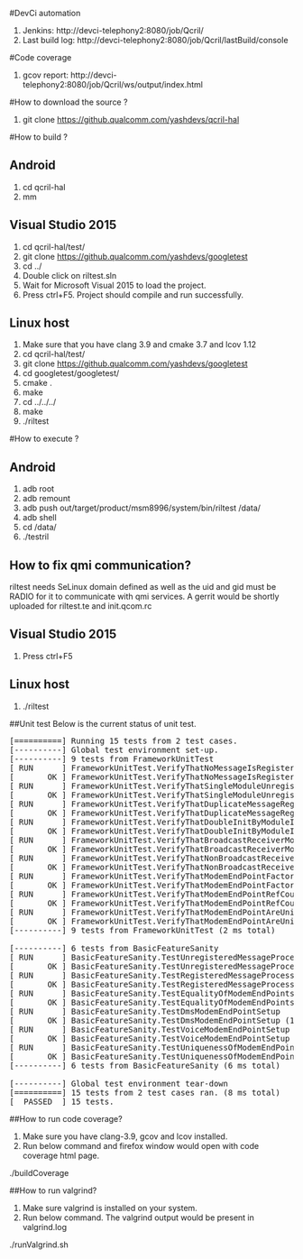 #DevCi automation
1. Jenkins: http://devci-telephony2:8080/job/Qcril/
2. Last build log: http://devci-telephony2:8080/job/Qcril/lastBuild/console

#Code coverage
1. gcov report: http://devci-telephony2:8080/job/Qcril/ws/output/index.html

#How to download the source ?
1. git clone https://github.qualcomm.com/yashdevs/qcril-hal

#How to build ?

## Android
1. cd qcril-hal
2. mm

## Visual Studio 2015
1. cd qcril-hal/test/
2. git clone https://github.qualcomm.com/yashdevs/googletest
3. cd ../
4. Double click on riltest.sln
5. Wait for Microsoft Visual 2015 to load the project.
6. Press ctrl+F5. Project should compile and run successfully.

## Linux host
1. Make sure that you have clang 3.9 and cmake 3.7 and lcov 1.12
2. cd qcril-hal/test/
3. git clone https://github.qualcomm.com/yashdevs/googletest
4. cd googletest/googletest/
5. cmake .
6. make
7. cd ../../../
8. make
9. ./riltest

#How to execute ?

## Android
1. adb root
2. adb remount
3. adb push out/target/product/msm8996/system/bin/riltest /data/
4. adb shell
5. cd /data/
6. ./testril

## How to fix qmi communication?
 riltest needs SeLinux domain defined as well as the uid and gid must be RADIO
 for it to communicate with qmi services.
 A gerrit would be shortly uploaded for riltest.te and init.qcom.rc

## Visual Studio 2015
1. Press ctrl+F5

## Linux host
1. ./riltest

##Unit test
Below is the current status of unit test.
<pre>
[==========] Running 15 tests from 2 test cases.
[----------] Global test environment set-up.
[----------] 9 tests from FrameworkUnitTest
[ RUN      ] FrameworkUnitTest.VerifyThatNoMessageIsRegisteredAtBootup
[       OK ] FrameworkUnitTest.VerifyThatNoMessageIsRegisteredAtBootup (0 ms)
[ RUN      ] FrameworkUnitTest.VerifyThatSingleModuleUnregistrationIsClean
[       OK ] FrameworkUnitTest.VerifyThatSingleModuleUnregistrationIsClean (0 ms)
[ RUN      ] FrameworkUnitTest.VerifyThatDuplicateMessageRegistrationIsClean
[       OK ] FrameworkUnitTest.VerifyThatDuplicateMessageRegistrationIsClean (0 ms)
[ RUN      ] FrameworkUnitTest.VerifyThatDoubleInitByModuleIsClean
[       OK ] FrameworkUnitTest.VerifyThatDoubleInitByModuleIsClean (0 ms)
[ RUN      ] FrameworkUnitTest.VerifyThatBroadcastReceiverModulesUnregistrationIsClean
[       OK ] FrameworkUnitTest.VerifyThatBroadcastReceiverModulesUnregistrationIsClean (0 ms)
[ RUN      ] FrameworkUnitTest.VerifyThatNonBroadcastReceiverModulesUnregistrationIsClean
[       OK ] FrameworkUnitTest.VerifyThatNonBroadcastReceiverModulesUnregistrationIsClean (0 ms)
[ RUN      ] FrameworkUnitTest.VerifyThatModemEndPointFactoryReturnCorrectTypeOfEndPoint
[       OK ] FrameworkUnitTest.VerifyThatModemEndPointFactoryReturnCorrectTypeOfEndPoint (0 ms)
[ RUN      ] FrameworkUnitTest.VerifyThatModemEndPointRefCoutingIsCorrect
[       OK ] FrameworkUnitTest.VerifyThatModemEndPointRefCoutingIsCorrect (0 ms)
[ RUN      ] FrameworkUnitTest.VerifyThatModemEndPointAreUnique
[       OK ] FrameworkUnitTest.VerifyThatModemEndPointAreUnique (0 ms)
[----------] 9 tests from FrameworkUnitTest (2 ms total)

[----------] 6 tests from BasicFeatureSanity
[ RUN      ] BasicFeatureSanity.TestUnregisteredMessageProcessing
[       OK ] BasicFeatureSanity.TestUnregisteredMessageProcessing (0 ms)
[ RUN      ] BasicFeatureSanity.TestRegisteredMessageProcessing
[       OK ] BasicFeatureSanity.TestRegisteredMessageProcessing (2 ms)
[ RUN      ] BasicFeatureSanity.TestEqualityOfModemEndPoints
[       OK ] BasicFeatureSanity.TestEqualityOfModemEndPoints (0 ms)
[ RUN      ] BasicFeatureSanity.TestDmsModemEndPointSetup
[       OK ] BasicFeatureSanity.TestDmsModemEndPointSetup (1 ms)
[ RUN      ] BasicFeatureSanity.TestVoiceModemEndPointSetup
[       OK ] BasicFeatureSanity.TestVoiceModemEndPointSetup (0 ms)
[ RUN      ] BasicFeatureSanity.TestUniquenessOfModemEndPoints
[       OK ] BasicFeatureSanity.TestUniquenessOfModemEndPoints (3 ms)
[----------] 6 tests from BasicFeatureSanity (6 ms total)

[----------] Global test environment tear-down
[==========] 15 tests from 2 test cases ran. (8 ms total)
[  PASSED  ] 15 tests.
</pre>

##How to run code coverage?
1. Make sure you have clang-3.9, gcov and lcov installed.
2. Run below command and firefox window would open with code coverage html page.

./buildCoverage

##How to run valgrind?
1. Make sure valgrind is installed on your system.
2. Run below command. The valgrind output would be present in valgrind.log

./runValgrind.sh

